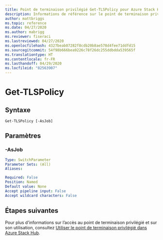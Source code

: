 ```yaml
---
title: Point de terminaison privilégié Get-TLSPolicy pour Azure Stack Hub
description: Informations de référence sur le point de terminaison privilégié Azure Stack PowerShell - Get-TLSPolicy
author: mattbriggs
ms.topic: reference
ms.date: 04/27/2020
ms.author: mabrigg
ms.reviewer: fiseraci
ms.lastreviewed: 04/27/2020
ms.openlocfilehash: 4327beab07282f8cdb20b8ae578d4fee71ddfd15
ms.sourcegitcommit: 54f98b666bea9226c78f26dc255ddbdda539565f
ms.translationtype: HT
ms.contentlocale: fr-FR
ms.lasthandoff: 04/29/2020
ms.locfileid: "82563907"
---
```

# <a name="get-tlspolicy"></a>Get-TLSPolicy

## <a name="syntax"></a>Syntaxe

```
Get-TLSPolicy [-AsJob]
```

## <a name="parameters"></a>Paramètres

### <a name="-asjob"></a>-AsJob


```yaml
Type: SwitchParameter
Parameter Sets: (All)
Aliases:

Required: False
Position: Named
Default value: None
Accept pipeline input: False
Accept wildcard characters: False
```

## <a name="next-steps"></a>Étapes suivantes

Pour plus d’informations sur l’accès au point de terminaison privilégié et sur son utilisation, consultez [Utiliser le point de terminaison privilégié dans Azure Stack Hub](https://docs.microsoft.com/azure-stack/operator/azure-stack-privileged-endpoint).